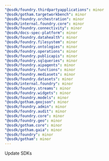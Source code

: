 ```yaml
---
"@osdk/foundry.thirdpartyapplications": minor
"@osdk/gotham.targetworkbench": minor
"@osdk/foundry.orchestration": minor
"@osdk/internal.foundry.core": minor
"@osdk/foundry.connectivity": minor
"@osdk/docs-spec-platform": minor
"@osdk/foundry.datahealth": minor
"@osdk/foundry.filesystem": minor
"@osdk/foundry.ontologies": minor
"@osdk/foundry.operations": minor
"@osdk/foundry.publicapis": minor
"@osdk/foundry.sqlqueries": minor
"@osdk/foundry.aipagents": minor
"@osdk/foundry.functions": minor
"@osdk/foundry.mediasets": minor
"@osdk/foundry.datasets": minor
"@osdk/internal.foundry": minor
"@osdk/foundry.streams": minor
"@osdk/foundry.widgets": minor
"@osdk/foundry.models": minor
"@osdk/gotham.geojson": minor
"@osdk/foundry.admin": minor
"@osdk/foundry.audit": minor
"@osdk/foundry.core": minor
"@osdk/foundry.geo": minor
"@osdk/gotham.core": minor
"@osdk/gotham.gaia": minor
"@osdk/foundry": minor
"@osdk/gotham": minor
---
```


Update SDKs

